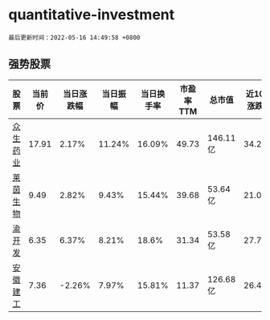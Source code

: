 # quantitative-investment

`最后更新时间：2022-05-16 14:49:58 +0800`

## 强势股票

|股票|当前价|当日涨跌幅|当日振幅|当日换手率|市盈率TTM|总市值|近10日涨跌幅|
|----|----|----|----|----|----|----|----|
|[众生药业](https://xueqiu.com/S/SZ002317)|17.91|2.17%|11.24%|16.09%|49.73|146.11亿|34.26%|
|[莱茵生物](https://xueqiu.com/S/SZ002166)|9.49|2.82%|9.43%|15.44%|39.68|53.64亿|21.05%|
|[渝开发](https://xueqiu.com/S/SZ000514)|6.35|6.37%|8.21%|18.6%|31.34|53.58亿|27.77%|
|[安徽建工](https://xueqiu.com/S/SH600502)|7.36|-2.26%|7.97%|15.81%|11.37|126.68亿|26.46%|
